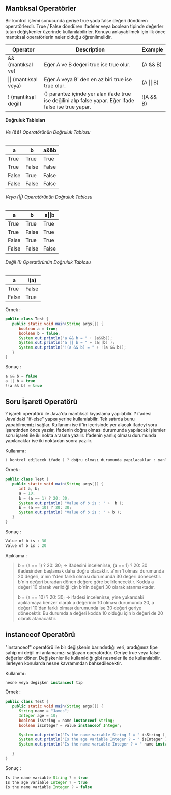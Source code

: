 ## Mantıksal Operatörler

Bir kontrol işlemi sonucunda geriye true yada false değeri döndüren operatörlerdir. True / False döndüren ifadeler veya boolean tipinde değerler tutan değişkenler üzerinde kullanılabilirler. Konuyu anlayabilmek için ilk önce mantıksal operatörlerin neler olduğu öğrenilmelidir.

| **Operator**              | **Description**                                              | **Example**            |
| ------------------------- | ------------------------------------------------------------ | ---------------------- |
| &amp;&amp; (mantıksal ve) | Eğer A ve B değeri true ise true olur.                       | (A &amp;&amp; B)       |
| \|\| (mantıksal veya)     | Eğer A veya B' den en az biri true ise true olur.            | (A \|\| B)             |
| ! (mantıksal değil)       | () parantez içinde yer alan ifade true ise değilini alıp false yapar. Eğer ifade false ise true yapar. | !(A &amp;&amp; B)      |

#### Doğruluk Tabloları

###### Ve (&&) Operatörünün Doğruluk Tablosu

| a     | b     | a&&b  |
| ----- | ----- | ----- |
| True  | True  | True  |
| True  | False | False |
| False | True  | False |
| False | False | False |

###### Veya (||) Operatörünün Doğruluk Tablosu

| a     | b     | a\|\|b |
| ----- | ----- | ------ |
| True  | True  | True   |
| True  | False | True   |
| False | True  | True   |
| False | False | False  |

###### Değil (!) Operatörünün Doğruluk Tablosu

| a     | !(a)  |
| ----- | ----- |
| True  | False |
| False | True  |

Örnek :

```java
public class Test {
   public static void main(String args[]) {
      boolean a = true;
      boolean b = false;
      System.out.println("a && b = " + (a&&b));
      System.out.println("a || b = " + (a||b) );
      System.out.println("!(a && b) = " + !(a && b)); 
   } 
}
```

Sonuç :

```java
a && b = false
a || b = true
!(a && b) = true
```

## Soru İşareti Operatörü

? işareti operatörü ile Java&#39;da mantıksal kıyaslama yapılabilir. ? ifadesi Java&#39;daki "if-else" yapısı yerine kullanılabilir. Tek satırda bunu yapabilmemizi sağlar. Kullanımı ise if'in içerisinde yer alacak ifadeyi soru işaretinden önce yazılır, ifadenin doğru olması durumunda yapılacak işlemler soru işareti ile iki nokta arasına yazılır. İfadenin yanlış olması durumunda yapılacaklar ise iki noktadan sonra yazılır.

Kullanımı :

```java
( kontrol edilecek ifade ) ? doğru olması durumunda yapılacaklar : yanlış olması durumunda yapılacaklar
```

Örnek :

```java
public class Test {
   public static void main(String args[]) {
      int a, b;
      a = 10;
      b = (a == 1) ? 20: 30;
      System.out.println( "Value of b is : " +  b );
      b = (a == 10) ? 20: 30;
      System.out.println( "Value of b is : " + b );
   }
}
```

Sonuç :

```java 
Value of b is : 30
Value of b is : 20
```

Açıklama :

> b = (a == 1) ? 20: 30; => ifadesini incelenirse, (a == 1) ? 20: 30 ifadesinden başlamak daha doğru olacaktır. a'nın 1 olması durumunda 20 değeri, a'nın 1'den farklı olması durumunda 30 değeri dönecektir. b'nin değeri buradan dönen değere göre belirlenecektir. Kodda a değeri 10 olarak verildiği için b'nin değeri 30 olarak atanmaktadır.
>
>
> b = (a == 10) ? 20: 30; => ifadesi incelenirse, yine yukarıdaki açıklamaya benzer olarak a değerinin 10 olması durumunda 20, a değeri 10'dan farklı olması durumunda ise 30 değeri geriye dönecektir. Bu durumda a değeri kodda 10 olduğu için b değeri de 20 olarak atanacaktır.

## instanceof Operatörü

"instanceof" operatörü ile bir değişkenin barındırdığı veri, aradığımız tipe sahip mi değil mi anlamamızı sağlayan operatördür. Geriye true veya false değerler döner. Değişkenler ile kullanıldığı gibi nesneler ile de kullanılabilir. İlerleyen konularda nesne kavramından bahsedilecektir.

Kullanımı :

```java
nesne veya değişken instanceof tip
```

Örnek :

```java
public class Test {
   public static void main(String args[]) {
      String name = "James";
      Integer age = 10;
      boolean isString = name instanceof String;
      boolean isInteger = value instanceof Integer;
       
      System.out.println("Is the name variable String ? = " isString );
      System.out.println("Is the age variable Integer ? = " isInteger );
      System.out.println("Is the name variable Integer ? = " name instanceof Integer ); 
       
   }
}
```

Sonuç :

```java
Is the name variable String ? = true
Is the age variable Integer ? = true
Is the name variable Integer ? = false
```